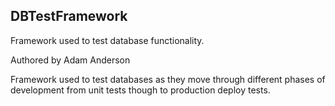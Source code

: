 ## DBTestFramework

Framework used to test database functionality.

Authored by Adam Anderson

Framework used to test databases as they move through different phases of development from unit tests though to production deploy tests.

